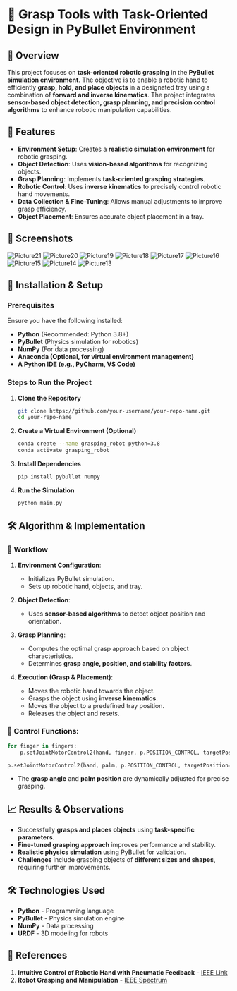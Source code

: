
# 🤖 Grasp Tools with Task-Oriented Design in PyBullet Environment

## 📌 Overview

This project focuses on **task-oriented robotic grasping** in the **PyBullet simulation environment**. The objective is to enable a robotic hand to efficiently **grasp, hold, and place objects** in a designated tray using a combination of **forward and inverse kinematics**. The project integrates **sensor-based object detection, grasp planning, and precision control algorithms** to enhance robotic manipulation capabilities.

## 🎯 Features

- **Environment Setup**: Creates a **realistic simulation environment** for robotic grasping.
- **Object Detection**: Uses **vision-based algorithms** for recognizing objects.
- **Grasp Planning**: Implements **task-oriented grasping strategies**.
- **Robotic Control**: Uses **inverse kinematics** to precisely control robotic hand movements.
- **Data Collection & Fine-Tuning**: Allows manual adjustments to improve grasp efficiency.
- **Object Placement**: Ensures accurate object placement in a tray.

## 📸 Screenshots

![Picture21](https://github.com/user-attachments/assets/be1555df-4015-46c5-beca-f86add5eb6a7)
![Picture20](https://github.com/user-attachments/assets/6ac903f1-180a-4e95-8f34-64da8d88f603)
![Picture19](https://github.com/user-attachments/assets/ab271279-e5a2-4c53-8593-b8f6fe589fe3)
![Picture18](https://github.com/user-attachments/assets/56f14985-8c70-4e0d-9263-792870b37eeb)
![Picture17](https://github.com/user-attachments/assets/75d30dff-34a2-4ba6-820b-fe812a714ad0)
![Picture16](https://github.com/user-attachments/assets/557b3146-1b0f-4cc8-9501-4bbef07ae75e)
![Picture15](https://github.com/user-attachments/assets/d8516cfe-b340-435a-86a5-b69221f7ac82)
![Picture14](https://github.com/user-attachments/assets/8b61f4de-6ab7-4440-bfd4-c4acf844f78f)
![Picture13](https://github.com/user-attachments/assets/9abdc41b-6df1-44ae-98cd-e7665c695348)


## 🚀 Installation & Setup

### Prerequisites

Ensure you have the following installed:

- **Python** (Recommended: Python 3.8+)
- **PyBullet** (Physics simulation for robotics)
- **NumPy** (For data processing)
- **Anaconda (Optional, for virtual environment management)**
- **A Python IDE (e.g., PyCharm, VS Code)**

### Steps to Run the Project

1. **Clone the Repository**
   ```sh
   git clone https://github.com/your-username/your-repo-name.git
   cd your-repo-name
   ```

2. **Create a Virtual Environment (Optional)**
   ```sh
   conda create --name grasping_robot python=3.8
   conda activate grasping_robot
   ```

3. **Install Dependencies**
   ```sh
   pip install pybullet numpy
   ```

4. **Run the Simulation**
   ```sh
   python main.py
   ```

## 🛠️ Algorithm & Implementation

### 📌 Workflow
1. **Environment Configuration**:
   - Initializes PyBullet simulation.
   - Sets up robotic hand, objects, and tray.
   
2. **Object Detection**:
   - Uses **sensor-based algorithms** to detect object position and orientation.
   
3. **Grasp Planning**:
   - Computes the optimal grasp approach based on object characteristics.
   - Determines **grasp angle, position, and stability factors**.

4. **Execution (Grasp & Placement)**:
   - Moves the robotic hand towards the object.
   - Grasps the object using **inverse kinematics**.
   - Moves the object to a predefined tray position.
   - Releases the object and resets.

### 📌 Control Functions:
```python
for finger in fingers:
    p.setJointMotorControl2(hand, finger, p.POSITION_CONTROL, targetPosition=grasp_angle)

p.setJointMotorControl2(hand, palm, p.POSITION_CONTROL, targetPosition=palmP)
```
- The **grasp angle** and **palm position** are dynamically adjusted for precise grasping.

## 📈 Results & Observations

- Successfully **grasps and places objects** using **task-specific parameters**.
- **Fine-tuned grasping approach** improves performance and stability.
- **Realistic physics simulation** using PyBullet for validation.
- **Challenges** include grasping objects of **different sizes and shapes**, requiring further improvements.

## 🛠️ Technologies Used

- **Python** - Programming language
- **PyBullet** - Physics simulation engine
- **NumPy** - Data processing
- **URDF** - 3D modeling for robots

## 📜 References

1. **Intuitive Control of Robotic Hand with Pneumatic Feedback** - [IEEE Link](https://ieeexplore.ieee.org/)
2. **Robot Grasping and Manipulation** - [IEEE Spectrum](https://spectrum.ieee.org/robots-getting-a-grip-on-general-manipulation)

